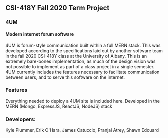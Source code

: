 ## CSI-418Y Fall 2020 Term Project
### 4UM
#### Modern internet forum software
4UM is forum-style communication built within a full MERN stack. This was developed according to the specifications laid out by another software team in the fall 2020 CSI-418Y class at the University of Albany. This is an extremely bare-bones implementation, as much of the design vision was not possible to implement as part of a class project in a single semester. 4UM currently includes the features necessary to facilitate communication between users, and to serve this software on the internet. 
 
### Features
Everything needed to deploy a 4UM site is included here. Developed in the MERN (Mongo, ExpressJS, ReactJS, NodeJS) stack


  
### Developers:
Kyle Plummer,
Erik O'Hara,
James Catuccio,
Pranjal Atrey,
Shawn Edouard
